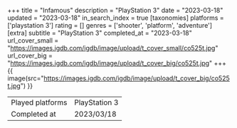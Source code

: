 +++
title = "Infamous"
description = "PlayStation 3"
date = "2023-03-18"
updated = "2023-03-18"
in_search_index = true
[taxonomies]
platforms = ['playstation 3']
rating = []
genres = ['shooter', 'platform', 'adventure']
[extra]
subtitle = "PlayStation 3"
completed_at = "2023-03-18"
url_cover_small = "https://images.igdb.com/igdb/image/upload/t_cover_small/co525t.jpg"
url_cover_big = "https://images.igdb.com/igdb/image/upload/t_cover_big/co525t.jpg"
+++
{{ image(src="https://images.igdb.com/igdb/image/upload/t_cover_big/co525t.jpg") }}

|              |            |
| ------------ | ---------- |
| Played platforms    | PlayStation 3 |
| Completed at | 2023/03/18 |


